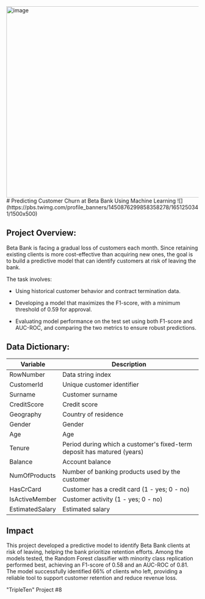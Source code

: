 <img width="1500" height="500" alt="image" src="https://github.com/user-attachments/assets/bfd63aa7-1b7e-4915-b209-e3a6bbffb372" />
# Predicting Customer Churn at Beta Bank Using Machine Learning
![](https://pbs.twimg.com/profile_banners/1450876299858358278/1651250341/1500x500)


## Project Overview:

Beta Bank is facing a gradual loss of customers each month. Since retaining existing clients is more cost-effective than acquiring new ones, the goal is to build a predictive model that can identify customers at risk of leaving the bank.

The task involves:

- Using historical customer behavior and contract termination data.

- Developing a model that maximizes the F1-score, with a minimum threshold of 0.59 for approval.

- Evaluating model performance on the test set using both F1-score and AUC-ROC, and comparing the two metrics to ensure robust predictions.


## Data Dictionary:

| Variable        | Description                                                                 |
|-----------------|-----------------------------------------------------------------------------|
| RowNumber       | Data string index                                                           |
| CustomerId      | Unique customer identifier                                                  |
| Surname         | Customer surname                                                            |
| CreditScore     | Credit score                                                                |
| Geography       | Country of residence                                                        |
| Gender          | Gender                                                                      |
| Age             | Age                                                                         |
| Tenure          | Period during which a customer's fixed-term deposit has matured (years)     |
| Balance         | Account balance                                                             |
| NumOfProducts   | Number of banking products used by the customer                             |
| HasCrCard       | Customer has a credit card (1 - yes; 0 - no)                                |
| IsActiveMember  | Customer activity (1 - yes; 0 - no)                                         |
| EstimatedSalary | Estimated salary                                                            |


## Impact

This project developed a predictive model to identify Beta Bank clients at risk of leaving, helping the bank prioritize retention efforts. Among the models tested, the Random Forest classifier with minority class replication performed best, achieving an F1-score of 0.58 and an AUC-ROC of 0.81. The model successfully identified 66% of clients who left, providing a reliable tool to support customer retention and reduce revenue loss.

"TripleTen" Project #8
